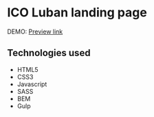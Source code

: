 # ICO Luban landing page

DEMO: [Preview link](https://daerniss.github.io/IcoLuban-page/build/)

## Technologies used

* HTML5
* CSS3
* Javascript
* SASS
* BEM
* Gulp
